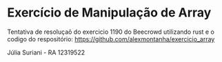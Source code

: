# Exercício de Manipulação de Array
Tentativa de resoluçaõ do exercicio 1190 do Beecrowd utilizando rust e o codigo do respositório: https://github.com/alexmontanha/exercicio_array

<p4> Júlia Suriani - RA 12319522<p4>
